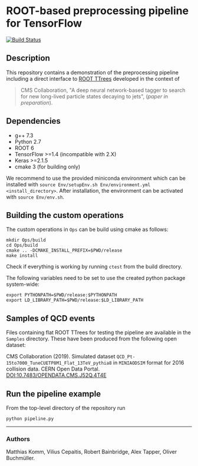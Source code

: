 # ROOT-based preprocessing pipeline for TensorFlow

[![Build Status](https://travis-ci.com/matt-komm/ROOT-TF-pipeline.svg?branch=master)](https://travis-ci.com/matt-komm/ROOT-TF-pipeline)


## Description

This repository contains a demonstration of the preprocessing pipeline 
including a direct interface to [ROOT TTrees](https://root.cern.ch/doc/master/classTTree.html) 
developed in the context of 

> CMS Collaboration, "A deep neural network-based tagger to search for 
> new long-lived particle states decaying to jets", (*paper in preparation*).


## Dependencies

* g++ 7.3
* Python 2.7
* ROOT 6
* TensorFlow >=1.4 (incompatible with 2.X)
* Keras >=2.1.5
* cmake 3 (for building only)

We recommend to use the provided miniconda environment which can be installed
with ```source Env/setupEnv.sh Env/environment.yml <install_directory>```. After
installation, the environment can be activated with ```source Env/env.sh```.


## Building the custom operations

The custom operations in ```Ops``` can be build using cmake as follows:

```
mkdir Ops/build
cd Ops/build
cmake .. -DCMAKE_INSTALL_PREFIX=$PWD/release
make install
```

Check if everything is working by running ```ctest``` from the build directory.

The following variables need to be set to use the created python package 
system-wide:

```
export PYTHONPATH=$PWD/release:$PYTHONPATH
export LD_LIBRARY_PATH=$PWD/release:$LD_LIBRARY_PATH
```

## Samples of QCD events

Files containing flat ROOT TTrees for testing the pipeline are available
in the ```Samples``` directory. These have been produced from the following
open dataset:

CMS Collaboration (2019). Simulated dataset 
```QCD_Pt-15to7000_TuneCUETP8M1_Flat_13TeV_pythia8``` in ```MINIAODSIM``` format 
for 2016 collision data. CERN Open Data Portal. 
[DOI:10.7483/OPENDATA.CMS.J52Q.4T4E](http://opendata.cern.ch/record/12021)


## Run the pipeline example


From the top-level directory of the repository run

```
python pipeline.py 
```

---

### Authors

Matthias Komm, Vilius Cepaitis, Robert Bainbridge, Alex Tapper, 
Oliver Buchmüller.

